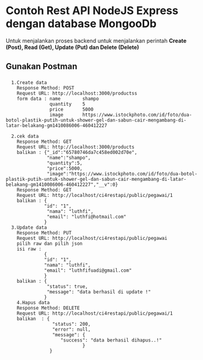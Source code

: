 # Contoh Rest API NodeJS Express dengan database MongooDb
Untuk menjalankan proses backend untuk menjalankan perintah **Create (Post), Read (Get), Update (Put) dan Delete (Delete)** 

## Gunakan Postman
   ###
      1.Create data
        Response Method: POST
        Request URL: http://localhost:3000/productss
        form data : name        shampo
                    quantity    5 
                    price       5000
                    image       https://www.istockphoto.com/id/foto/dua-botol-plastik-putih-untuk-shower-gel-dan-sabun-cair-mengambang-di-latar-belakang-gm1410086006-460412227
        
      2.cek data
        Response Method: GET
        Request URL: http://localhost:3000/products
        balikan : {"_id":"65780746da7c458ed002d70e",
                   "name":"shampo",
                   "quantity":5,
                   "price":5000,
                   "image":"https://www.istockphoto.com/id/foto/dua-botol-plastik-putih-untuk-shower-gel-dan-sabun-cair-mengambang-di-latar-belakang-gm1410086006-460412227","__v":0}
        Response Method: GET
        Request URL: http://localhost/ci4restapi/public/pegawai/1
        balikan : {
                  "id": "1",
                   "nama": "luthfi",
                   "email": "luthfi@hotmail.com"
                  }
      3.Update data
        Response Method: PUT
        Request URL: http://localhost/ci4restapi/public/pegawai
        pilih raw dan pilih json
        isi raw :
                  {
                  "id": "1",
                  "nama": "luthfi",
                  "email": "luthfifuadi@gmail.com"
                  }
        balikan : {
                   "status": true,
                   "message": "data berhasil di update !"
                  }              
        4.Hapus data
        Response Method: DELETE
        Request URL: http://localhost/ci4restapi/public/pegawai/1
        balikan  : {
                     "status": 200,
                     "error": null,
                     "message": {
                        "success": "data berhasil dihapus..!"
                                }
                    }
